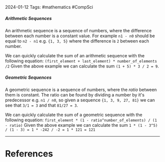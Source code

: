 2024-01-12
Tags: #mathematics #CompSci 


##### Arithmetic Sequences
An arithmetic sequence is a sequence of numbers, where the difference between each number is a constant value. For example `n1 - n0` should be equal to `n2 - n1` e.g. `{1, 3, 5}` where the difference is `2` between each number.

We can quickly calculate the sum of an arithmetic sequence with the following equation:
`(first_element + last_element) * number_of_elements /2`
Given the above example we can calculate the sum `(1 + 5) * 3 / 2 = 9`.
##### Geometric Sequences
A geometric sequence is a sequence of numbers, where the *ratio* between them is constant. The ratio can be found by dividing a number by it's predecessor e.g. `n1 / n0`, so given a sequence `{1, 3, 9, 27, 81}` we can see that `3/1 = 3` and that `81/27 = 3`.

We can quickly calculate the sum of a geometric sequence with the following equation:
`first_element * (1 - ratio^number_of_elements) / (1 - ratio)`
Given the above example we can calculate the sum `1 * (1 - 3^5) / (1 - 3) = 1 * -242 / -2 = 1 * 121 = 121 `


---
# References
